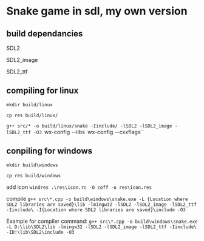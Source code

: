 # Snake game in sdl, my own version

## build dependancies

SDL2

SDL2_image

SDL2_ttf

## compiling for linux

`mkdir build/linux`

`cp res build/linux/`

`g++ src/* -o build/linux/snake -Iinclude/ -lSDL2 -lSDL2_image -lSDL2_ttf -O3 `wx-config --libs` `wx-config --cxxflags``

## conpiling for windows

`mkdir build\windows`

`cp res build/windows`

add icon `windres .\res\icon.rc -O coff -o res\icon.res`

compile `g++ src\*.cpp -o build\windows\snake.exe -L {Location where SDL2 libraries are saved}\lib -lmingw32 -lSDL2 -lSDL2_image -lSDL2_ttf -Iinclude\ -I{Location where SDL2 libraries are saved}\include -O3`

Example for compiler command: `g++ src\*.cpp -o build\windows\snake.exe -L D:\lib\SDL2\lib -lmingw32 -lSDL2 -lSDL2_image -lSDL2_ttf -Iinclude\ -ID:\lib\SDL2\include -O3`